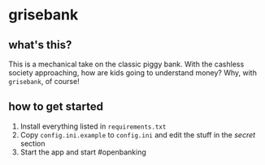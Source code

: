 # grisebank

## what's this?
This is a mechanical take on the classic piggy bank. With the cashless society approaching, how are kids going to understand money? Why, with `grisebank`, of course!

## how to get started

1. Install everything listed in `requirements.txt`
2. Copy `config.ini.example` to `config.ini` and edit the stuff in the *secret* section
3. Start the app and start #openbanking 